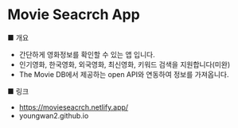 # Movie Seacrch App



■ 개요
- 간단하게 영화정보를 확인할 수 있는 앱 입니다.
- 인기영화, 한국영화, 외국영화, 최신영화, 키워드 검색을 지원합니다(미완)
- The Movie DB에서 제공하는 open API와 연동하여 정보를 가져옵니다.


■ 링크
- https://movieseacrch.netlify.app/
- youngwan2.github.io
